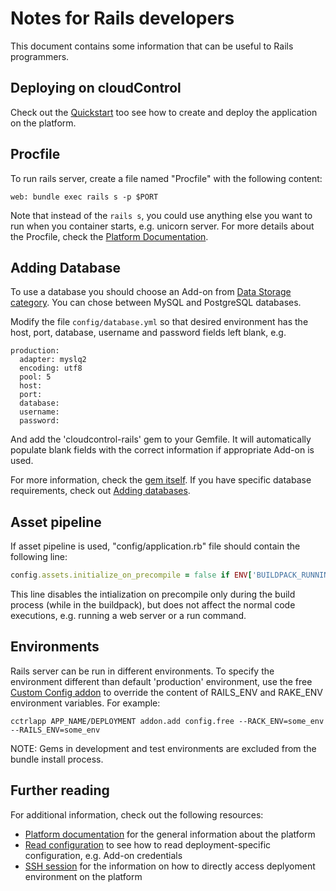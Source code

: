 # Notes for Rails developers

This document contains some information that can be useful to Rails programmers.

## Deploying on cloudControl

Check out the [Quickstart] too see how to create and deploy the application on the platform.

## Procfile

To run rails server, create a file named "Procfile" with the following content:
~~~
web: bundle exec rails s -p $PORT
~~~
Note that instead of the `rails s`, you could use anything else you want to run when you
container starts, e.g. unicorn server. For more details about the Procfile, check
the [Platform Documentation][procfile].

## Adding Database

To use a database you should choose an Add-on from [Data Storage category][data-storage-addons].
You can chose between MySQL and PostgreSQL databases.

Modify the file `config/database.yml` so that desired environment has the host, port, database, username and password fields left blank, e.g.
~~~
production:
  adapter: myslq2
  encoding: utf8
  pool: 5
  host:
  port:
  database:
  username:
  password:
~~~
And add the 'cloudcontrol-rails' gem to your Gemfile. It will automatically populate blank fields with the correct information if appropriate Add-on is used.

For more information, check the [gem itself].
If you have specific database requirements, check out [Adding databases][database-conf].

## Asset pipeline

If asset pipeline is used, "config/application.rb" file should contain the following line:
~~~ruby
config.assets.initialize_on_precompile = false if ENV['BUILDPACK_RUNNING']
~~~
This line disables the intialization on precompile only during the build process (while in the buildpack), but does not affect the normal code executions, e.g. running a web server or a run command.


## Environments

Rails server can be run in different environments. To specify the environment
different than default 'production' environment, use the free
[Custom Config addon](https://www.cloudcontrol.com/add-ons/config) to override
the content of RAILS_ENV and RAKE_ENV environment variables. For example:
~~~
cctrlapp APP_NAME/DEPLOYMENT addon.add config.free --RACK_ENV=some_env --RAILS_ENV=some_env
~~~

NOTE: Gems in development and test environments are excluded from the bundle install process.

## Further reading

For additional information, check out the following resources:
* [Platform documentation][platform-doc] for the general information about the platform
* [Read configuration][rb-conf] to see how to read deployment-specific configuration, e.g. Add-on credentials
* [SSH session][run-cmd] for the information on how to directly access deplyoment environment on the platform


[data-storage-addons]: https://www.cloudcontrol.com/dev-center/Add-on%20Documentation/Data%20Storage/
[gem itself]: http://rubygems.org/gems/cloudcontrol-rails
[database-conf]: https://www.cloudcontrol.com/dev-center/Guides/Ruby/Read%20configuration#adding-relational-databases
[procfile]: https://www.cloudcontrol.com/dev-center/Platform%20Documentation#buildpacks-and-the-procfile
[quickstart]: https://www.cloudcontrol.com/dev-center/Quickstart
[platform-doc]: https://www.cloudcontrol.com/dev-center/Platform%20Documentation
[rb-conf]: https://www.cloudcontrol.com/dev-center/Guides/Ruby/Read%20configuration
[run-cmd]: https://www.cloudcontrol.com/dev-center/Guides/Ruby/SSH%20session
